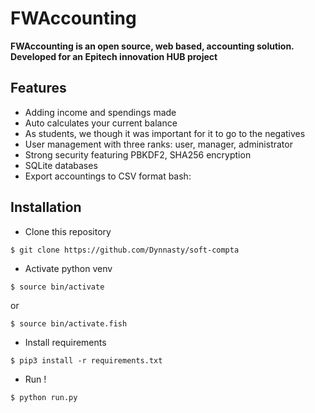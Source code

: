 # FWAccounting

**FWAccounting is an open source, web based, accounting solution. Developed for an Epitech innovation HUB project**

## Features

 - Adding income and spendings made
 - Auto calculates your current balance
 - As students, we though it was important for it to go to the negatives
 - User management with three ranks: user, manager, administrator
 - Strong security featuring PBKDF2, SHA256 encryption
 - SQLite databases
 - Export accountings to CSV format
bash:

## Installation

- Clone this repository

`$ git clone https://github.com/Dynnasty/soft-compta`

- Activate python venv

`$ source bin/activate`

or

`$ source bin/activate.fish`

- Install requirements

`$ pip3 install -r requirements.txt`

- Run !

`$ python run.py`
